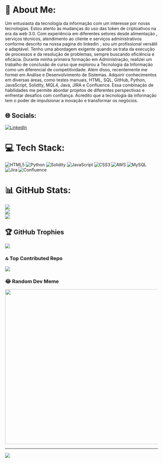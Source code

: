 # 💫 About Me:
Um entusiasta da tecnologia da informação com um interesse por novas tecnologias. Estou atento às mudanças do uso das token de criptoativos na era da web 3.0. Com experiência em diferentes setores desde alimentação , serviços técnicos, atendimento ao cliente e serviços administrativos conforme descrito na nossa pagina do linkedin , sou um profissional versátil e adaptável. Tenho uma abordagem exigente quando se trata da execução de processos e da resolução de problemas, sempre buscando eficiência e eficácia. Durante minha primeira formação em Administração, realizei um trabalho de conclusão de curso que explorou a Tecnologia da Informação como um diferencial de competitividade. Além disso, recentemente me formei em Análise e Desenvolvimento de Sistemas. Adquirir conhecimentos em diversas áreas, como testes manuais, HTML, SQL, GitHub, Python, JavaScript, Solidity, MQL4, Java, JIRA e Confluence. Essa combinação de habilidades me permite abordar projetos de diferentes perspectivas e enfrentar desafios com confiança. Acredito que a tecnologia da informação tem o poder de impulsionar a inovação e transformar os negócios.


## 🌐 Socials:
[![LinkedIn](https://img.shields.io/badge/LinkedIn-%230077B5.svg?logo=linkedin&logoColor=white)](https://linkedin.com/in/antoniogarcias) 

# 💻 Tech Stack:
![HTML5](https://img.shields.io/badge/html5-%23E34F26.svg?style=for-the-badge&logo=html5&logoColor=white) ![Python](https://img.shields.io/badge/python-3670A0?style=for-the-badge&logo=python&logoColor=ffdd54) ![Solidity](https://img.shields.io/badge/Solidity-%23363636.svg?style=for-the-badge&logo=solidity&logoColor=white) ![JavaScript](https://img.shields.io/badge/javascript-%23323330.svg?style=for-the-badge&logo=javascript&logoColor=%23F7DF1E) ![CSS3](https://img.shields.io/badge/css3-%231572B6.svg?style=for-the-badge&logo=css3&logoColor=white) ![AWS](https://img.shields.io/badge/AWS-%23FF9900.svg?style=for-the-badge&logo=amazon-aws&logoColor=white) ![MySQL](https://img.shields.io/badge/mysql-%2300f.svg?style=for-the-badge&logo=mysql&logoColor=white) ![Jira](https://img.shields.io/badge/jira-%230A0FFF.svg?style=for-the-badge&logo=jira&logoColor=white) ![Confluence](https://img.shields.io/badge/confluence-%23172BF4.svg?style=for-the-badge&logo=confluence&logoColor=white)
# 📊 GitHub Stats:
![](https://github-readme-stats.vercel.app/api?username=ancgci&theme=algolia&hide_border=false&include_all_commits=true&count_private=false)<br/>
![](https://github-readme-streak-stats.herokuapp.com/?user=ancgci&theme=algolia&hide_border=false)<br/>
![](https://github-readme-stats.vercel.app/api/top-langs/?username=ancgci&theme=algolia&hide_border=false&include_all_commits=true&count_private=false&layout=compact)

## 🏆 GitHub Trophies
![](https://github-profile-trophy.vercel.app/?username=ancgci&theme=matrix&no-frame=false&no-bg=false&margin-w=4)

### 🔝 Top Contributed Repo
![](https://github-contributor-stats.vercel.app/api?username=ancgci&limit=5&theme=matrix&combine_all_yearly_contributions=true)

### 😂 Random Dev Meme
<img src="https://rm.up.railway.app/" width="512px"/>

---
[![](https://visitcount.itsvg.in/api?id=ancgci&icon=0&color=0)](https://visitcount.itsvg.in)

<!-- Proudly created with GPRM ( https://gprm.itsvg.in ) -->
